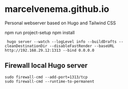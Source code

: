 # marcelvenema.github.io

Personal webserver based on Hugo and Tailwind CSS


npm run project-setup
npm install

```
 hugo server --watch --logLevel info --buildDrafts --cleanDestinationDir --disableFastRender --baseURL http://192.168.29.12:1313 --bind 0.0.0.0
```


## Firewall local Hugo server
```
sudo firewall-cmd --add-port=1313/tcp
sudo firewall-cmd --runtime-to-permanent
```

